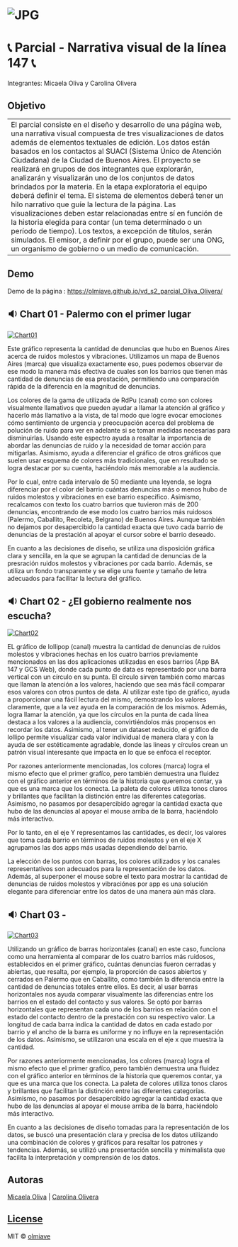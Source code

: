 # ![JPG](https://olmiave.github.io/vd_s2_parcial_Oliva_Olivera/imagenes/ruidos.jpg)
# :telephone_receiver:  Parcial - Narrativa visual de la línea 147 :telephone_receiver: 
Integrantes: Micaela Oliva y Carolina Olivera

## Objetivo
<table>
<tr>
<td>
    El parcial consiste en el diseño y desarrollo de una página web, una narrativa visual compuesta de tres visualizaciones de datos además de elementos textuales de edición. 
    Los datos están basados en los contactos al SUACI (Sistema Único de Atención Ciudadana) de la Ciudad de Buenos Aires.
    El proyecto se realizará en grupos de dos integrantes que explorarán, analizarán y visualizarán uno de los conjuntos de datos brindados por la materia. En la etapa exploratoria el equipo deberá definir el tema.
    El sistema de elementos deberá tener un hilo narrativo que guíe la lectura de la página. Las visualizaciones deben estar relacionadas entre sí en función de la historia elegida para contar (un tema determinado o un período de tiempo). 
    Los textos, a excepción de títulos, serán simulados.
    El emisor, a definir por el grupo, puede ser una ONG, un organismo de gobierno o un medio de comunicación.
</td>
</tr>
</table>

## Demo
Demo de la página :  https://olmiave.github.io/vd_s2_parcial_Oliva_Olivera/

## :sound: Chart 01 - Palermo con el primer lugar

[![Chart01](https://olmiave.github.io/vd_s2_parcial_Oliva_Olivera/imagenes/chart01.jpeg)](https://olmiave.github.io/vd_s2_parcial_Oliva_Olivera/)

Este gráfico representa la cantidad de denuncias que hubo en Buenos Aires acerca de ruidos molestos y vibraciones. Utilizamos un mapa de Buenos Aires (marca) que visualiza exactamente eso, pues podemos observar de ese modo la manera más efectiva de cuales son los barrios que tienen más cantidad de denuncias de esa prestación, permitiendo una comparación rápida de la diferencia en la magnitud de denuncias. 

Los colores de la gama de utilizada de RdPu (canal) como son colores visualmente llamativos que pueden ayudar a llamar la atención al gráfico y hacerlo más llamativo a la vista, de tal modo que logre evocar emociones cómo sentimiento de urgencia y preocupación acerca del problema de polución de ruido para ver en adelante si se toman medidas necesarias para disminuirlas. Usando este espectro ayuda a resaltar la importancia de abordar las denuncias de ruido y la necesidad de tomar acción para mitigarlas. Asimismo, ayuda a diferenciar el gráfico de otros gráficos que suelen usar esquema de colores más tradicionales, que en resultado se logra destacar por su cuenta, haciéndolo más memorable a la audiencia.

Por lo cual, entre cada intervalo de 50 mediante una leyenda, se logra diferenciar por el color del barrio cuántas denuncias más o menos hubo de ruidos molestos y vibraciones en ese barrio específico. Asimismo, recalcamos con texto los cuatro barrios que tuvieron más de 200 denuncias, encontrando de ese modo los cuatro barrios más ruidosos (Palermo, Caballito, Recoleta, Belgrano) de Buenos Aires. Aunque también no dejamos por desapercibido la cantidad exacta que tuvo cada barrio de denuncias de la prestación al apoyar el cursor sobre el barrio deseado. 

En cuanto a las decisiones de diseño, se utiliza una disposición gráfica clara y sencilla, en la que se agrupan la cantidad de denuncias de la presración ruidos molestos y vibraciones por cada barrio. Además, se utiliza un fondo transparente y se elige una fuente y tamaño de letra adecuados para facilitar la lectura del gráfico.


## :sound: Chart 02 - ¿El gobierno realmente nos escucha?

[![Chart02](https://olmiave.github.io/vd_s2_parcial_Oliva_Olivera/imagenes/chart02.jpeg)](https://olmiave.github.io/vd_s2_parcial_Oliva_Olivera/)

EL gráfico de lollipop (canal) muestra la cantidad de denuncias de ruidos molestos y vibraciones hechas en los cuatro barrios previamente mencionados en las dos aplicaciones utilizadas en esos barrios (App BA 147 y GCS Web), donde cada punto de data es representado por una barra vertical con un círculo en su punta. El círculo sirven también como marcas que llaman la atención a los valores, haciendo que sea más fácil comparar esos valores con otros puntos de data. Al utilizar este tipo de gráfico, ayuda a proporcionar una fácil lectura del mismo, demostrando los valores claramente, que a la vez ayuda en la comparación de los mismos. Además, logra llamar la atención, ya que los círculos en la punta de cada línea destaca a los valores a la audiencia, convirtiéndolos más propensos en recordar los datos. Asimismo, al tener un dataset reducido, el gráfico de lollipo permite visualizar cada valor individual de manera clara y con la ayuda de ser estéticamente agradable, donde las lineas y círculos crean un patrón visual interesante que impacta en lo que se enfoca el receptor.  

Por razones anteriormente mencionadas, los colores (marca) logra el mismo efecto que el primer grafíco, pero también demuestra una fluidez con el gráfico anterior en términos de la historia que queremos contar, ya que es una marca que los conecta. La paleta de colores utiliza tonos claros y brillantes que facilitan la distinción entre las diferentes categorías. Asimismo, no pasamos por desapercibido agregar la cantidad exacta que hubo de las denuncias al apoyar el mouse arriba de la barra, haciéndolo más interactivo.

Por lo tanto, en el eje Y representamos las cantidades, es decir, los valores que toma cada barrio en términos de ruidos molestos y en el eje X agrupamos las dos apps más usadas dependiendo del barrio.

La elección de los puntos con barras, los colores utilizados y los canales representativos son adecuados para la representación de los datos. Además, al superponer el mouse sobre el texto para mostrar la cantidad de denuncias de ruidos molestos y vibraciónes por app es una solución elegante para diferenciar entre los datos de una manera aún más clara.


## :sound: Chart 03 - 

[![Chart03](https://olmiave.github.io/vd_s2_parcial_Oliva_Olivera/imagenes/chart03.jpeg)](https://olmiave.github.io/vd_s2_parcial_Oliva_Olivera/)

Utilizando un gráfico de barras horizontales (canal) en este caso, funciona como una herramienta al comparar de los cuatro barrios más ruidosos, establecidos en el primer gráfico, cuántas denuncias fueron cerradas y abiertas, que resalta, por ejemplo, la proporción de casos abiertos y cerrados en Palermo que en Caballito, como también la diferencia entre la cantidad de denuncias totales entre ellos. Es decir, al usar barras horizontales nos ayuda comparar visualmente las diferencias entre los barrios en el estado del contacto y sus valores. Se optó por barras horizontales que representan cada uno de los barrios en relación con el estado del contacto dentro de la prestación con su respectivo valor. La longitud de cada barra indica la cantidad de datos en cada estado por barrio y el ancho de la barra es uniforme y no influye en la representación de los datos. Asimismo, se utilizaron una escala en el eje x que muestra la cantidad.

Por razones anteriormente mencionadas, los colores (marca) logra el mismo efecto que el primer grafíco, pero también demuestra una fluidez con el gráfico anterior en términos de la historia que queremos contar, ya que es una marca que los conecta. La paleta de colores utiliza tonos claros y brillantes que facilitan la distinción entre las diferentes categorías. Asimismo, no pasamos por desapercibido agregar la cantidad exacta que hubo de las denuncias al apoyar el mouse arriba de la barra, haciéndolo más interactivo.

En cuanto a las decisiones de diseño tomadas para la representación de los datos, se buscó una presentación clara y precisa de los datos utilizando una combinación de colores y gráficos para resaltar los patrones y tendencias. Además, se utilizó una presentación sencilla y minimalista que facilita la interpretación y comprensión de los datos.



## Autoras

[Micaela Oliva](https://github.com/olmiave) | [Carolina Olivera](https://github.com/Carol1n4)

## [License](https://github.com/olmiave/vd_s2_parcial_Oliva_Olivera/blob/main/LICENSE)

MIT © [olmiave](https://github.com/olmiave)